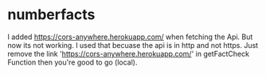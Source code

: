 # numberfacts

I added https://cors-anywhere.herokuapp.com/ when fetching the Api. But now its not working. I used that becuase the api is in http and not https.
Just remove the link 'https://cors-anywhere.herokuapp.com/' in getFactCheck Function then you're good to go (local). 

